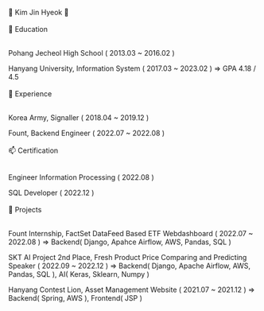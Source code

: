👋 Kim Jin Hyeok 👋
<br><br>
🌱 Education
<br><br>

Pohang Jecheol High School ( 2013.03 ~ 2016.02 )

Hanyang University, Information System ( 2017.03 ~ 2023.02 )
=> GPA 4.18 / 4.5
<br><br>
🔭 Experience
<br><br>

Korea Army, Signaller ( 2018.04 ~ 2019.12 )

Fount, Backend Engineer ( 2022.07 ~ 2022.08 )
<br><br>
📫 Certification
<br><br>

Engineer Information Processing ( 2022.08 )

SQL Developer ( 2022.12 )
<br><br>
👯 Projects
<br><br>

Fount Internship, FactSet DataFeed Based ETF Webdashboard ( 2022.07 ~ 2022.08 )
=> Backend( Django, Apahce Airflow, AWS, Pandas, SQL )

SKT AI Project 2nd Place, Fresh Product Price Comparing and Predicting Speaker ( 2022.09 ~ 2022.12 )
=> Backend( Django, Apache Airflow, AWS, Pandas, SQL ), AI( Keras, Sklearn, Numpy )

Hanyang Contest Lion, Asset Management Website ( 2021.07 ~ 2021.12 )
=> Backend( Spring, AWS ), Frontend( JSP )
